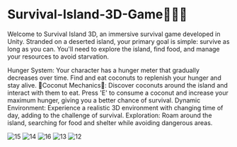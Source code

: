 # Survival-Island-3D-Game🥥🥥🥥

Welcome to Survival Island 3D, an immersive survival game developed in Unity. Stranded on a deserted island, your primary goal is simple: survive as long as you can. You'll need to explore the island, find food, and manage your resources to avoid starvation.

Hunger System: Your character has a hunger meter that gradually decreases over time. Find and eat coconuts to replenish your hunger and stay alive.
🥥Coconut Mechanics🥥: Discover coconuts around the island and interact with them to eat. Press 'E' to consume a coconut and increase your maximum hunger, giving you a better chance of survival.
Dynamic Environment: Experience a realistic 3D environment with changing time of day, adding to the challenge of survival.
Exploration: Roam around the island, searching for food and shelter while avoiding dangerous areas.

![15](https://github.com/user-attachments/assets/2f64ccb5-cd00-4e1a-962e-fbb50b5736ac)
![14](https://github.com/user-attachments/assets/e51ccf34-cc2e-4def-bac6-1c5eb602d90b)
![16](https://github.com/user-attachments/assets/933a91bd-1136-4515-92b5-a774bff4096d)
![13](https://github.com/user-attachments/assets/227afaa1-c540-40cb-8c85-08b912a42341)
![12](https://github.com/user-attachments/assets/5fb4b261-a973-49e9-8b3d-6077aa9f4ef1)
